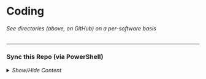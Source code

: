 <!-- ------------------------------------------------------------ -->

<h1>Coding</h1>
<h6><i>See directories (above, on GitHub) on a per-software basis</i></h6>

<!-- ------------------------------------------------------------ -->

<hr />
<h3>Sync this Repo (via PowerShell)</h3>
<details><summary><i>Show/Hide Content</i></summary>
<p>

<u><h4>Prerequisite(s):</h4></u>
<ul>
<li>Git <sub><i> SCM</i></sub> - <a href="https://git-scm.com/download/win">Download Git</a></li>
</ul>


<h4><u>Instructions (simplified):</u></h4>
<ul>
<li>Run the following line of code in PowerShell:</li>
</ul>
<pre><code>
<#>Copy->Paste->Run this line of code in PowerShell<#> $GithubOwner="mcavallo-git"; $GithubRepo="Coding"; Write-Host "Task - Sync local git repository to origin `"https://github.com/${GithubOwner}/${GithubRepo}.git`"..." -ForegroundColor Green; If (Test-Path "${HOME}/${GithubRepo}") { Set-Location "${HOME}/${GithubRepo}"; git reset --hard "origin/master"; git pull; } Else { Set-Location "${HOME}"; git clone "https://github.com/${GithubOwner}/${GithubRepo}.git"; } . "${HOME}/${GithubRepo}/powershell/_WindowsPowerShell/Modules/ImportModules.ps1"; Write-Host "`nPass - PowerShell Modules Synchronized`n" -ForegroundColor Cyan;
</code></pre>

<h4><u>Instructions (step-by-step):</u></h4>
<ul>
<li>Select the entire line of code (via triple-left-mouseclick on the line of code)</li>
<li>Copy the selected code (via Ctrl+C)</li>
<li>Open PowerShell (via Start-Menu keypress -> type 'PowerShell' -> select 'Windows PowerShell' via left-mouseclick or Enter keypress)</li>
<li>Paste the line of code into the terminal (via Ctrl+V or via right-mouseclick)</li>
<li>Run the pasted line of code (via Enter keypress)</li>
</ul>

</p>
</details>

<!-- ------------------------------------------------------------ -->
